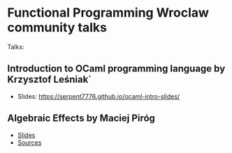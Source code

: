 Functional Programming Wroclaw community talks
====

Talks:

## Introduction to OCaml programming language by Krzysztof Leśniak`

 * Slides: https://serpent7776.github.io/ocaml-intro-slides/ 

## Algebraic Effects by Maciej Piróg

 * [Slides](https://github.com/fp-wroc/talks/blob/master/files/algebraic_effects_PL.pdf)
 * [Sources](https://github.com/fp-wroc/talks/blob/master/files/algebraic_effects.zip)

